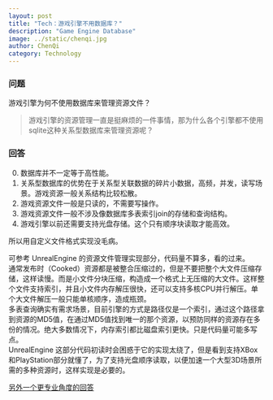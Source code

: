 ```yaml
---
layout: post
title: "Tech：游戏引擎不用数据库？"
description: "Game Engine Database"
image: ../static/chenqi.jpg
author: ChenQi
category: Technology
---
```


### 问题

游戏引擎为何不使用数据库来管理资源文件？

> 游戏引擎的资源管理一直是挺麻烦的一件事情，那为什么各个引擎都不使用sqlite这种关系型数据库来管理资源呢？

### 回答

0. 数据库并不一定等于高性能。
1. 关系型数据库的优势在于关系型关联数据的碎片小数据，高频，并发，读写场景。游戏资源一般关系结构比较松散。
2. 游戏资源文件一般是只读的，不需要写操作。
3. 游戏资源文件一般不涉及像数据库多表索引join的存储和查询结构。
4. 游戏引擎以前还需要支持光盘存储。这个只有顺序块读取才能高效。

所以用自定义文件格式实现没毛病。

可参考 UnrealEngine 的资源文件管理实现部分，代码量不算多，看的过来。  
通常发布时（Cooked）资源都是被整合压缩过的，但是不要把整个大文件压缩存储，这样读慢。而是小文件分块压缩，构造成一个格式上无压缩的大文件。这样整个文件支持索引，并且小文件内存解压很快，还可以支持多核CPU并行解压。单个大文件解压一般只能单核顺序，造成瓶颈。  
多表查询确实有需求场景，目前引擎的方式是路径仅是一个索引，通过这个路径拿到资源的MD5值，在通过MD5值找到唯一的那个资源，以预防同样的资源存在多份的情况。绝大多数情况下，内存索引都比磁盘索引更快。只是代码量可能多写点。  
UnrealEngine 这部分代码初读时会困惑于它的实现太绕了，但是看到支持XBox和PlayStation部分就懂了，为了支持光盘顺序读取，以便加速一个大型3D场景所需的多种资源时，这样实现是必要的。

[另外一个更专业角度的回答](https://www.zhihu.com/question/342951101/answer/807156306)
